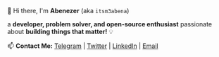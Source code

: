 🚀 Hi there, I'm **Abenezer** (aka `itsm3abena`) 

a **developer, problem solver, and open-source enthusiast** passionate about **building things that matter!** 💡

📫 **Contact Me:**  [Telegram](https://t.me/itsm3abena) | [Twitter](https://twitter.com/itsm3abena) | [LinkedIn](https://linkedin.com/in/itsm3abena) | [Email](mailto:itsm3abena@gmail.com)




